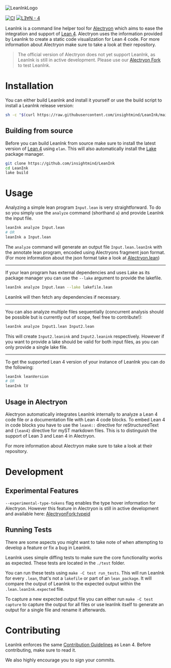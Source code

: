 ![LeanInkLogo](https://user-images.githubusercontent.com/24965150/145307859-30350f23-4f7f-4aab-a1ab-34889ad44d9a.png)

[![CI](https://github.com/insightmind/LeanInk/actions/workflows/build.yml/badge.svg)](https://github.com/insightmind/LeanInk/actions/workflows/build.yml)
[![LƎⱯN - 4](https://img.shields.io/static/v1?label=LƎⱯN&message=4&color=black)](https://github.com/leanprover/lean4)

LeanInk is a command line helper tool for [Alectryon](https://github.com/cpitclaudel/alectryon) which aims to ease the integration and support of [Lean 4](https://github.com/leanprover/lean4).
Alectryon uses the information provided by LeanInk to create a static code visualization for Lean 4 code.
For more information about Alectryon make sure to take a look at their repository.

> The official version of Alectryon does not yet support LeanInk, as LeanInk is still in active development. Please use our [Alectryon Fork](https://github.com/insightmind/alectryon/tree/lean4) to test LeanInk.

# Installation

You can either build LeanInk and install it yourself or use the build script to install a LeanInk release version:

```bash
sh -c "$(curl https://raw.githubusercontent.com/insightmind/LeanInk/main/init.sh -sSf)"
```

## Building from source

Before you can build LeanInk from source make sure to install the latest version of [Lean 4](https://github.com/leanprover/lean4) using `elan`.
This will also automatically install the [Lake](https://github.com/leanprover/lake) package manager.

```bash
git clone https://github.com/insightmind/LeanInk
cd LeanInk
lake build
```

# Usage

Analyzing a simple lean program `Input.lean` is very straightforward. To do so you simply use the `analyze` command (shorthand `a`) and provide LeanInk the input file.

```bash
leanInk analyze Input.lean
# OR
leanInk a Input.lean
```

The `analyze` command will generate an output file `Input.lean.leanInk` with the annotate lean program, encoded using Alectryons fragment json format. (For more information about the json format take a look at [Alectryon.lean](https://github.com/insightmind/LeanInk/blob/main/LeanInk/Output/Alectryon.lean))

--- 

If your lean program has external dependencies and uses Lake as its package manager you can use the `--lake` argument to provide the lakefile.

```bash
leanInk analyze Input.lean --lake lakefile.lean
```

LeanInk will then fetch any dependencies if necessary.

---

You can also analyze multiple files sequentially (concurrent analysis should be possible but is currently out of scope, feel free to contribute!):

```bash
leanInk analyze Input1.lean Input2.lean
```

This will create `Input2.leanink` and `Input2.leanink` respectively. However if you want to provide a lake should be valid for both input files, as you can only provide a single lake file.

---

To get the supported Lean 4 version of your instance of LeanInk you can do the following:

```bash
leanInk leanVersion
# OR
leanInk lV
```

## Usage in Alectryon

Alectryon automatically integrates LeanInk internally to analyze a Lean 4 code file or a documentation file with Lean 4 code blocks.
To embed Lean 4 in code blocks you have to use the `lean4::` directive for reStructuredText and `{lean4}` directive for myST markdown files. This is to distinguish the support of Lean 3 and Lean 4 in Alectryon.

For more information about Alectryon make sure to take a look at their repository.

# Development

## Experimental Features
`--experimental-type-tokens` flag enables the type hover information for Alectryon. However this feature in Alectryon is still in active development and available here: [AlectryonFork:typeid](https://github.com/insightmind/alectryon/tree/typeid)

## Running Tests
There are some aspects you might want to take note of when attempting to develop a feature or fix a bug in LeanInk.

LeanInk uses simple diffing tests to make sure the core functionality works as expected. These tests are located in the `./test` folder.

You can run these tests using `make -C test run_tests`. This will run LeanInk for every `.lean`, that's not a `lakefile` or part of an `lean_package`. It will compare the output of LeanInk to the expected output within the `.lean.leanInk.expected` file.

To capture a new expected output file you can either run `make -C test capture` to capture the output for all files or use leanInk itself to generate an output for a single file and rename it afterwards.

# Contributing

LeanInk enforces the same [Contribution Guidelines](https://github.com/leanprover/lean4/blob/master/CONTRIBUTING.md) as Lean 4. Before contributing, make sure to read it.

We also highly encourage you to sign your commits.
